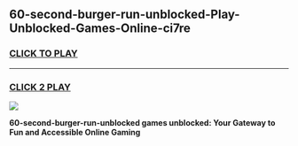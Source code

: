 
## 60-second-burger-run-unblocked-Play-Unblocked-Games-Online-ci7re
<h3>
<a href="https://premium76.site?title=60-second-burger-run-unblocked&ref=25A">CLICK TO PLAY</a></h3>
<hr>

<h3>
<a href="https://premium76.site?title=60-second-burger-run-unblocked&ref=25A">CLICK 2 PLAY</a>
  
</h3>

<a href="https://premium76.site?title=60-second-burger-run-unblocked&ref=25A"><img src="https://clearcache.store/games.png"></a>


**60-second-burger-run-unblocked games unblocked: Your Gateway to Fun and Accessible Online Gaming**
